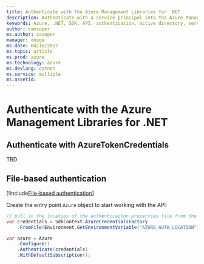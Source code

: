 ```yaml
---
title: Authenticate with the Azure Management Libraries for .NET
description: Authenticate with a service principal into the Azure Management Libraries for .NET
keywords: Azure, .NET, SDK, API, authentication, active directory, service principal
author: camsoper
ms.author: casoper
manager: douge
ms.date: 04/16/2017
ms.topic: article
ms.prod: azure
ms.technology: azure
ms.devlang: dotnet
ms.service: multiple
ms.assetid: 
---
```


# Authenticate with the Azure Management Libraries for .NET

## Authenticate with AzureTokenCredentials

TBD

## File-based authentication

[!include[File-based authentication](includes/file-based-auth.md)]

Create the entry point `Azure` object to start working with the API:

```csharp
// pull in the location of the authenticaiton properties file from the environment 
var credentials = SdkContext.AzureCredentialsFactory
    .FromFile(Environment.GetEnvironmentVariable("AZURE_AUTH_LOCATION"));

var azure = Azure
    .Configure()
    .Authenticate(credentials)
    .WithDefaultSubscription();
```